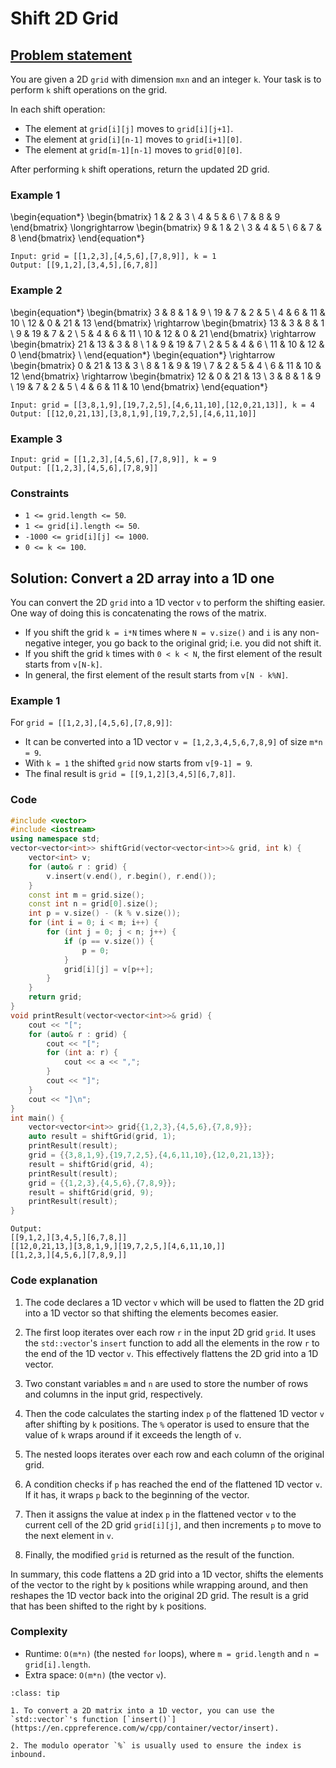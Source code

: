 # Shift 2D Grid

## [Problem statement](https://leetcode.com/problems/shift-2d-grid/)

You are given a 2D `grid` with dimension `mxn` and an integer `k`. Your task is to perform `k` shift operations on the grid.

In each shift operation:

* The element at `grid[i][j]` moves to `grid[i][j+1]`.
* The element at `grid[i][n-1]` moves to `grid[i+1][0]`.
* The element at `grid[m-1][n-1]` moves to `grid[0][0]`.

After performing `k` shift operations, return the updated 2D grid.

### Example 1

\begin{equation*}
\begin{bmatrix}
1 & 2 & 3 \\
4 & 5 & 6 \\
7 & 8 & 9
\end{bmatrix}
\longrightarrow
\begin{bmatrix}
9 & 1 & 2 \\
3 & 4 & 5 \\
6 & 7 & 8
\end{bmatrix}
\end{equation*}

```text
Input: grid = [[1,2,3],[4,5,6],[7,8,9]], k = 1
Output: [[9,1,2],[3,4,5],[6,7,8]]
```

### Example 2
\begin{equation*}
\begin{bmatrix}
3 & 8 & 1 & 9 \\
19 & 7 & 2 & 5 \\
4 & 6 & 11 & 10 \\
12 & 0 & 21 & 13
\end{bmatrix}
\rightarrow
\begin{bmatrix}
13 & 3 & 8 & 1 \\
9 & 19 & 7 & 2 \\
5 & 4 & 6 & 11 \\
10 & 12 & 0 & 21
\end{bmatrix}
\rightarrow
\begin{bmatrix}
21 & 13 & 3 & 8 \\
1 & 9 & 19 & 7 \\
2 & 5 & 4 & 6  \\
11 & 10 & 12 & 0 
\end{bmatrix} \\
\end{equation*}
\begin{equation*}
\rightarrow
\begin{bmatrix}
0 & 21 & 13 & 3 \\
8 & 1 & 9 & 19 \\
7 & 2 & 5 & 4 \\
6 & 11 & 10 & 12
\end{bmatrix}
\rightarrow
\begin{bmatrix}
12 & 0 & 21 & 13 \\
3 & 8 & 1 & 9 \\
19 & 7 & 2 & 5 \\
4 & 6 & 11 & 10
\end{bmatrix}
\end{equation*}

```text
Input: grid = [[3,8,1,9],[19,7,2,5],[4,6,11,10],[12,0,21,13]], k = 4
Output: [[12,0,21,13],[3,8,1,9],[19,7,2,5],[4,6,11,10]]
```

### Example 3
```text
Input: grid = [[1,2,3],[4,5,6],[7,8,9]], k = 9
Output: [[1,2,3],[4,5,6],[7,8,9]]
``` 

### Constraints

* `1 <= grid.length <= 50`.
* `1 <= grid[i].length <= 50`.
* `-1000 <= grid[i][j] <= 1000`.
* `0 <= k <= 100`.

## Solution: Convert a 2D array into a 1D one

You can convert the 2D `grid` into a 1D vector `v` to perform the shifting easier. One way of doing this is concatenating the rows of the matrix.

* If you shift the grid `k = i*N` times where `N = v.size()` and `i` is any non-negative integer, you go back to the original grid; i.e. you did not shift it.
* If you shift the grid `k` times with `0 < k < N`, the first element of the result starts from `v[N-k]`.
* In general, the first element of the result starts from `v[N - k%N]`.

### Example 1
For `grid = [[1,2,3],[4,5,6],[7,8,9]]`:

* It can be converted into a 1D vector `v = [1,2,3,4,5,6,7,8,9]` of size `m*n = 9`.
* With `k = 1` the shifted `grid` now starts from `v[9-1] = 9`.
* The final result is `grid = [[9,1,2][3,4,5][6,7,8]]`.

### Code
```cpp
#include <vector>
#include <iostream>
using namespace std;
vector<vector<int>> shiftGrid(vector<vector<int>>& grid, int k) {
    vector<int> v;
    for (auto& r : grid) {
        v.insert(v.end(), r.begin(), r.end());
    }
    const int m = grid.size();
    const int n = grid[0].size();
    int p = v.size() - (k % v.size());
    for (int i = 0; i < m; i++) {
        for (int j = 0; j < n; j++) {
            if (p == v.size()) {
                p = 0;
            }
            grid[i][j] = v[p++];
        }
    }
    return grid;
}
void printResult(vector<vector<int>>& grid) {
    cout << "[";
    for (auto& r : grid) {
        cout << "[";
        for (int a: r) {
            cout << a << ",";
        }
        cout << "]";
    }
    cout << "]\n";
}
int main() {
    vector<vector<int>> grid{{1,2,3},{4,5,6},{7,8,9}};
    auto result = shiftGrid(grid, 1);
    printResult(result);
    grid = {{3,8,1,9},{19,7,2,5},{4,6,11,10},{12,0,21,13}};
    result = shiftGrid(grid, 4);
    printResult(result);
    grid = {{1,2,3},{4,5,6},{7,8,9}};
    result = shiftGrid(grid, 9);
    printResult(result);
}
```
```text
Output:
[[9,1,2,][3,4,5,][6,7,8,]]
[[12,0,21,13,][3,8,1,9,][19,7,2,5,][4,6,11,10,]]
[[1,2,3,][4,5,6,][7,8,9,]]
```

### Code explanation

1. The code declares a 1D vector `v` which will be used to flatten the 2D grid into a 1D vector so that shifting the elements becomes easier.

2. The first loop iterates over each row `r` in the input 2D grid `grid`. It uses the `std::vector`'s `insert` function to add all the elements in the row `r` to the end of the 1D vector `v`. This effectively flattens the 2D grid into a 1D vector.

3. Two constant variables `m` and `n` are used to store the number of rows and columns in the input grid, respectively.

4. Then the code calculates the starting index `p` of the flattened 1D vector `v` after shifting by `k` positions. The `%` operator is used to ensure that the value of `k` wraps around if it exceeds the length of `v`.

5. The nested loops iterates over each row and each column of the original grid.

6. A condition checks if `p` has reached the end of the flattened 1D vector `v`. If it has, it wraps `p` back to the beginning of the vector.

7. Then it assigns the value at index `p` in the flattened vector `v` to the current cell of the 2D grid `grid[i][j]`, and then increments `p` to move to the next element in `v`.

8. Finally, the modified `grid` is returned as the result of the function.

In summary, this code flattens a 2D grid into a 1D vector, shifts the elements of the vector to the right by `k` positions while wrapping around, and then reshapes the 1D vector back into the original 2D grid. The result is a grid that has been shifted to the right by `k` positions.

### Complexity
* Runtime: `O(m*n)` (the nested `for` loops), where `m = grid.length` and `n = grid[i].length`.
* Extra space: `O(m*n)` (the vector `v`).


```{admonition} Key takeaway
:class: tip

1. To convert a 2D matrix into a 1D vector, you can use the `std::vector`'s function [`insert()`](https://en.cppreference.com/w/cpp/container/vector/insert).

2. The modulo operator `%` is usually used to ensure the index is inbound.

```